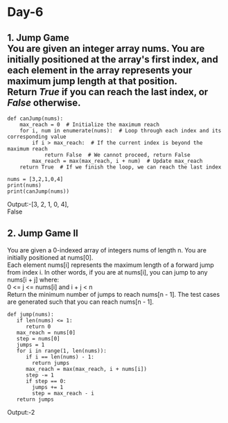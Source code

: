 # Day-6

## 1. Jump Game<br>You are given an integer array nums. You are initially positioned at the array's first index, and each element in the array represents your maximum jump length at that position.<br>Return *True* if you can reach the last index, or *False* otherwise.
```
def canJump(nums):
    max_reach = 0  # Initialize the maximum reach
    for i, num in enumerate(nums):  # Loop through each index and its corresponding value
        if i > max_reach:  # If the current index is beyond the maximum reach
            return False  # We cannot proceed, return False
        max_reach = max(max_reach, i + num)  # Update max_reach
    return True  # If we finish the loop, we can reach the last index

nums = [3,2,1,0,4]
print(nums)
print(canJump(nums))

```
Output:-[3, 2, 1, 0, 4],<br>
False

## 2. Jump Game II <br>
You are given a 0-indexed array of integers nums of length n. You are initially positioned at nums[0].<br>Each element nums[i] represents the maximum length of a forward jump from index i. In other words, if you are at nums[i], you can jump to any nums[i + j] where:<br>0 <= j <= nums[i] and
i + j < n  <br>Return the minimum number of jumps to reach nums[n - 1]. The test cases are generated such that you can reach nums[n - 1].

```
def jump(nums):  
   if len(nums) <= 1:  
      return 0  
   max_reach = nums[0]  
   step = nums[0]  
   jumps = 1  
   for i in range(1, len(nums)):  
      if i == len(nums) - 1:  
        return jumps  
      max_reach = max(max_reach, i + nums[i])  
      step -= 1  
      if step == 0:  
        jumps += 1  
        step = max_reach - i  
   return jumps

```
Output:-2
